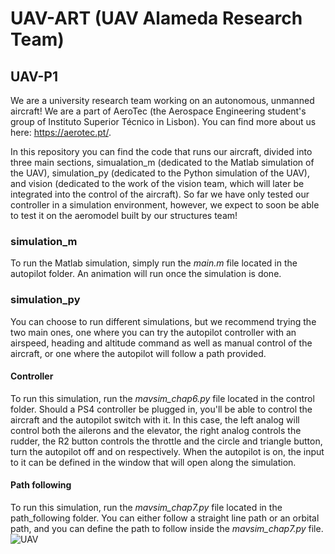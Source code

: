 # UAV-ART (UAV Alameda Research Team)
## UAV-P1

We are a university research team working on an autonomous, unmanned aircraft! We are a part of AeroTec (the Aerospace Engineering student's group of Instituto Superior Técnico in Lisbon). You can find more about us here: https://aerotec.pt/.

In this repository you can find the code that runs our aircraft, divided into three main sections, simualation_m (dedicated to the Matlab simulation of the UAV), simulation_py (dedicated to the Python simulation of the UAV), and vision (dedicated to the work of the vision team, which will later be integrated into the control of the aircraft). So far we have only tested our controller in a simulation environment, however, we expect to soon be able to test it on the aeromodel built by our structures team!

### simulation_m
To run the Matlab simulation, simply run the _main.m_ file located in the autopilot folder. An animation will run once the simulation is done.

### simulation_py
You can choose to run different simulations, but we recommend trying the two main ones, one where you can try the autopilot controller with an airspeed, heading and altitude command as well as manual control of the aircraft, or one where the autopilot will follow a path provided.
#### Controller
To run this simulation, run the _mavsim_chap6.py_ file located in the control folder. Should a PS4 controller be plugged in, you'll be able to control the aircraft and the autopilot switch with it. In this case, the left analog will control both the ailerons and the elevator, the right analog controls the rudder, the R2 button controls the throttle and the circle and triangle button, turn the autopilot off and on respectively. When the autopilot is on, the input to it can be defined in the window that will open along the simulation.
#### Path following
To run this simulation, run the _mavsim_chap7.py_ file located in the path_following folder. You can either follow a straight line path or an orbital path, and you can define the path to follow inside the _mavsim_chap7.py_ file.
![UAV](https://i.imgur.com/LkZeDza.png)




